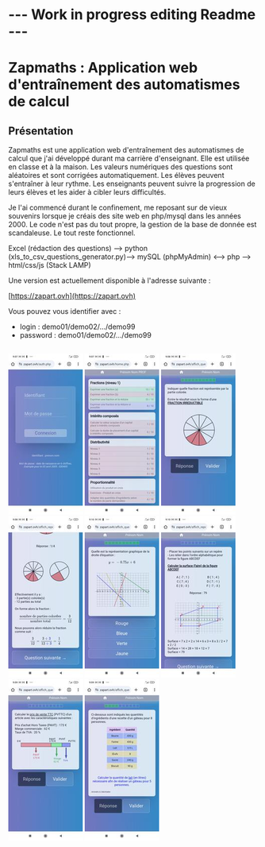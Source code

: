 # --- Work in progress editing Readme ---

# Zapmaths : Application web d'entraînement des automatismes de calcul

## Présentation

Zapmaths est une application web d'entraînement des automatismes de calcul que j'ai développé durant ma carrière d'enseignant. Elle est utilisée en classe et à la maison. Les valeurs numériques des questions sont aléatoires et sont corrigées automatiquement. Les élèves peuvent s'entraîner à leur rythme. Les enseignants peuvent suivre la progression de leurs élèves et les aider à cibler leurs difficultés.

Je l'ai commencé durant le confinement, me reposant sur de vieux souvenirs lorsque je créais des site web en php/mysql dans les années 2000. Le code n'est pas du tout propre, la gestion de la base de donnée est scandaleuse. Le tout reste fonctionnel.

Excel (rédaction des questions) --> python (xls_to_csv_questions_generator.py)--> mySQL (phpMyAdmin) <--> php --> html/css/js (Stack LAMP)

Une version est actuellement disponible à l'adresse suivante :

[https://zapart.ovh](https://zapart.ovh)

Vous pouvez vous identifier avec :

- login     : demo01/demo02/.../demo99
- password  : demo01/demo02/.../demo99


<div style="display: flex; flex-wrap:wrap;">

![Screenshot](./img/screens/a.jpg)
![Screenshot](./img/screens/b.jpg)
![Screenshot](./img/screens/c.jpg)
![Screenshot](./img/screens/d.jpg)
![Screenshot](./img/screens/e.jpg)
![Screenshot](./img/screens/f.jpg)
![Screenshot](./img/screens/g.jpg)
![Screenshot](./img/screens/h.jpg)

</div>